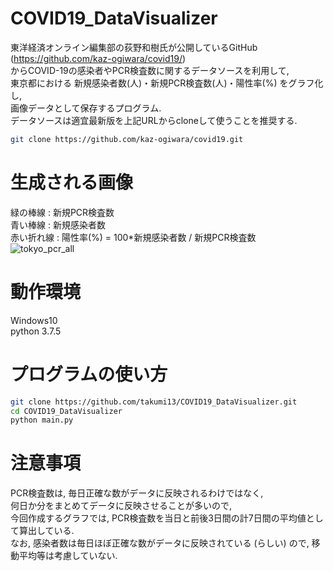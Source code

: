 # COVID19_DataVisualizer

東洋経済オンライン編集部の荻野和樹氏が公開しているGitHub  
(https://github.com/kaz-ogiwara/covid19/)  
からCOVID-19の感染者やPCR検査数に関するデータソースを利用して,  
東京都における 新規感染者数(人)・新規PCR検査数(人)・陽性率(%) をグラフ化し,   
画像データとして保存するプログラム.  
データソースは適宜最新版を上記URLからcloneして使うことを推奨する.

```bash
git clone https://github.com/kaz-ogiwara/covid19.git
```
 
# 生成される画像
緑の棒線 : 新規PCR検査数  
青い棒線 : 新規感染者数  
赤い折れ線 : 陽性率(%) = 100*新規感染者数 / 新規PCR検査数  
![tokyo_pcr_all](https://user-images.githubusercontent.com/38643137/87735483-9d298f80-c810-11ea-9eaa-c87e30df1dd1.png)

# 動作環境
Windows10  
python 3.7.5  
 
# プログラムの使い方
 
```bash
git clone https://github.com/takumi13/COVID19_DataVisualizer.git
cd COVID19_DataVisualizer
python main.py
```

# 注意事項
PCR検査数は, 毎日正確な数がデータに反映されるわけではなく,   
何日か分をまとめてデータに反映させることが多いので,  
今回作成するグラフでは, PCR検査数を当日と前後3日間の計7日間の平均値として算出している.  
なお, 感染者数は毎日ほぼ正確な数がデータに反映されている (らしい) ので, 移動平均等は考慮していない.  
